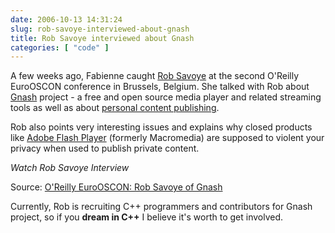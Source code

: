 ```yaml
---
date: 2006-10-13 14:31:24
slug: rob-savoye-interviewed-about-gnash
title: Rob Savoye interviewed about Gnash
categories: [ "code" ]
---
```



A few weeks ago, Fabienne caught [Rob Savoye](http://en.wikipedia.org/wiki/Rob_Savoye) at the second O'Reilly EuroOSCON conference in Brussels, Belgium. She talked with Rob about [Gnash](http://www.gnu.org/software/gnash/) project - a free and open source media player and related streaming tools as well as about [personal content publishing](http://www.lulu.com/about/).






Rob also points very interesting issues and explains why closed products like [Adobe Flash Player](http://en.wikipedia.org/wiki/Adobe_Flash) (formerly Macromedia) are supposed to violent your privacy when used to publish private content.






_Watch Rob Savoye Interview_  


  

Source: [O'Reilly EuroOSCON: Rob Savoye of Gnash](http://tech.netscape.com/story/2006/10/03/oreilly-eurooscon-rob-savoye-of-gnash/)






Currently, Rob is recruiting C++ programmers and contributors for Gnash project, so if you **dream in C++** I believe it's worth to get involved.

